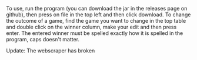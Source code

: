 To use, run the program (you can download the jar in the releases page on github), then press on file in the top left and then click download. To change the outcome of a game, find the game you want to change in the top table and double click on the winner column, make your edit and then press enter. The entered winner must be spelled exactly how it is spelled in the program, caps doesn't matter.

Update: The webscraper has broken
